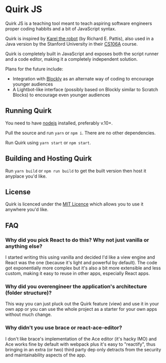 # Quirk JS

Quirk JS is a teaching tool meant to teach aspiring software engineers proper coding habbits and a bit of JavaScript syntax.

Quirk is inspired by [Karel the robot](http://karel.sourceforge.net/) (by Richard E. Pattis), also used in a Java version by the Stanford University in their [CS106A](https://www.youtube.com/playlist?list=PLFE2A69D0EA1C22B3) course.

Quirk is completely built in JavaScript and exposes both the script runner and a code editor, making it a completely independent solution.

Plans for the future include:

- Integration with [Blockly](https://developers.google.com/blockly/) as an alternate way of coding to encourage younger audiences
- A Lightbot-like interface (possibly based on Blockly similar to Scratch Blocks) to encourage even younger audiences

## Running Quirk

You need to have [nodejs](https://nodejs.org/) installed, preferably v.10+.

Pull the source and run `yarn` or `npm i`. There are no other dependencies.

Run Quirk using `yarn start` or `npm start`.

## Building and Hosting Quirk

Run `yarn build` or `npm run build` to get the built version then host it anyplace you'd like.

## License

Quirk is licenced under the [MIT Licence](https://opensource.org/licenses/MIT) which allows you to use it anywhere you'd like.

## FAQ

### Why did you pick React to do this? Why not just vanilla or anything else?

I started writing this using vanilla and decided I'd like a view engine and React was the one (because it's light and powerful by default). The code got exponentially more complex but it's also a bit more extensible and less custom, making it easy to reuse in other apps, especially React apps.

### Why did you overengineer the application's architecture (folder structure)?

This way you can just pluck out the Quirk feature (view) and use it in your own app or you can use the whole project as a starter for your own apps without much change.

### Why didn't you use brace or react-ace-editor?

I don't like brace's implementation of the Ace editor (it's hacky IMO) and Ace works fine by default with webpack plus it's easy to "reactify", thus bringing in an extra (or two) third party dep only detracts from the security and maintainability aspects of the app.
